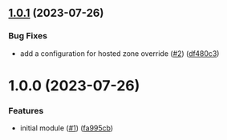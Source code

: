 ## [1.0.1](https://github.com/catalystsquad/terraform-aws-staticsite/compare/v1.0.0...v1.0.1) (2023-07-26)


### Bug Fixes

* add a configuration for hosted zone override ([#2](https://github.com/catalystsquad/terraform-aws-staticsite/issues/2)) ([df480c3](https://github.com/catalystsquad/terraform-aws-staticsite/commit/df480c3fdc785b4bd084bb77b4f57d145893dcba))

# 1.0.0 (2023-07-26)


### Features

* initial module ([#1](https://github.com/catalystsquad/terraform-aws-staticsite/issues/1)) ([fa995cb](https://github.com/catalystsquad/terraform-aws-staticsite/commit/fa995cbbccc9346b1be2f50fd8a063b14a16f1e3))
